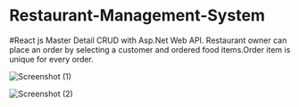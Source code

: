 # Restaurant-Management-System
#React js Master Detail CRUD with Asp.Net Web API.
Restaurant owner can place an order by selecting a customer and ordered food items.Order item is unique for every order.


![Screenshot (1)](https://user-images.githubusercontent.com/68680779/148159214-119682bf-fa90-41c4-bb45-2b1ef1a5cac5.png)

![Screenshot (2)](https://user-images.githubusercontent.com/68680779/148159442-b31d27a4-160f-462b-9787-2adc4f583544.png)
